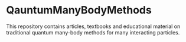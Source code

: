 # QauntumManyBodyMethods
This repository contains articles, textbooks and educational material on traditional quantum many-body methods for many interacting particles.
